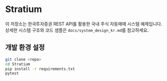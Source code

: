 # Stratium

이 저장소는 한국투자증권 REST API를 활용한 국내 주식 자동매매 시스템 예제입니다.
상세한 시스템 구조와 코드 샘플은 `docs/system_design_kr.md`를 참고하세요.

## 개발 환경 설정

```bash
git clone <repo>
cd Stratium
pip install -r requirements.txt
pytest
```
